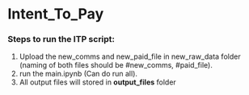 # Intent_To_Pay


### Steps to run the ITP script:

1. Upload the new_comms and new_paid_file in new_raw_data folder (naming of both files should be #new_comms, #paid_file).
2. run the main.ipynb (Can do run all).
3. All output files will stored in **output_files** folder
